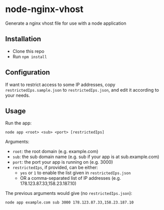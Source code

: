 # node-nginx-vhost

Generate a nginx vhost file for use with a node application

## Installation

- Clone this repo
- Run `npm install`

## Configuration

If want to restrict access to some IP addresses, copy `restrictedIps.sample.json` to  `restrictedIps.json`, and edit it according to your needs.

## Usage

Run the app:

    node app <root> <sub> <port> [restrictedIps]

Arguments:
- `root`: the root domain (e.g. example.com)
- `sub`: the sub domain name (e.g. sub if your app is at sub.example.com)
- `port`: the port your app is running on (e.g. 3000)
- `restrictedIps`, if provided, can be either:
  - `yes` or `1` to enable the list given in `restrictedIps.json`
  - OR a comma-separated list of IP addresses (e.g. 178.123.87.33,158.23.187.10)

The previous arguments would give (no `restrictedIps.json`):

    node app example.com sub 3000 178.123.87.33,158.23.187.10